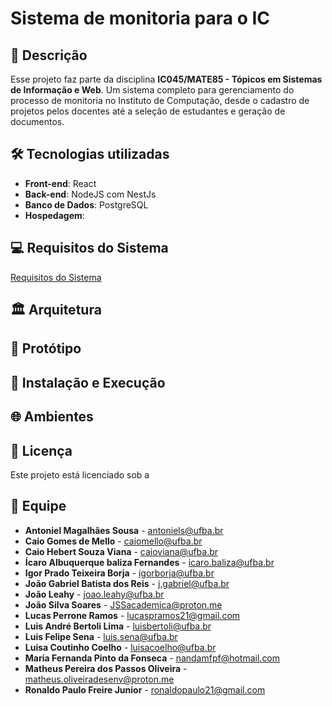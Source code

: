 # Sistema de monitoria para o IC

## 📝 Descrição

Esse projeto faz parte da disciplina **IC045/MATE85 - Tópicos em Sistemas de Informação e Web**. Um sistema completo para gerenciamento do processo de monitoria no Instituto de Computação, desde o cadastro de projetos pelos docentes até a seleção de estudantes e geração de documentos.

## 🛠️ Tecnologias utilizadas

- **Front-end**: React
- **Back-end**: NodeJS com NestJs
- **Banco de Dados**: PostgreSQL
- **Hospedagem**:

## 💻 Requisitos do Sistema

<a href= "https://docs.google.com/document/d/14G-kwj4GwdpCYyfQN60SjJtvp3tMCS7QN21ji6eBeao/edit?tab=t.0" target="_blank"> Requisitos do Sistema </a>

## 🏛️ Arquitetura

## 🎨 Protótipo

## 🚀 Instalação e Execução

## 🌐 Ambientes

## 📝 Licença

Este projeto está licenciado sob a

## 👥 Equipe

- **Antoniel Magalhães Sousa** - [antoniels@ufba.br](mailto:antoniels@ufba.br)
- **Caio Gomes de Mello** - [caiomello@ufba.br](mailto:caiomello@ufba.br)
- **Caio Hebert Souza Viana** - [caioviana@ufba.br](mailto:caioviana@ufba.br)
- **Ícaro Albuquerque baliza Fernandes** - [icaro.baliza@ufba.br](mailto:icaro.baliza@ufba.br)
- **Igor Prado Teixeira Borja** - [igorborja@ufba.br](mailto:igorborja@ufba.br)
- **João Gabriel Batista dos Reis** - [j.gabriel@ufba.br](mailto:j.gabriel@ufba.br)
- **João Leahy** - [joao.leahy@ufba.br](mailto:joao.leahy@ufba.br)
- **João Silva Soares** - [JSSacademica@proton.me](mailto:JSSacademica@proton.me)
- **Lucas Perrone Ramos** - [lucaspramos21@gmail.com](mailto:lucaspramos21@gmail.com)
- **Luis André Bertoli Lima** - [luisbertoli@ufba.br](mailto:luisbertoli@ufba.br)
- **Luis Felipe Sena** - [luis.sena@ufba.br](mailto:luis.sena@ufba.br)
- **Luisa Coutinho Coelho** - [luisacoelho@ufba.br](mailto:luisacoelho@ufba.br)
- **Maria Fernanda Pinto da Fonseca** - [nandamfpf@hotmail.com](mailto:nandamfpf@hotmail.com)
- **Matheus Pereira dos Passos Oliveira** - [matheus.oliveiradesenv@proton.me](mailto:matheus.oliveiradesenv@proton.me)
- **Ronaldo Paulo Freire Junior** - [ronaldopaulo21@gmail.com](mailto:ronaldopaulo21@gmail.com)


